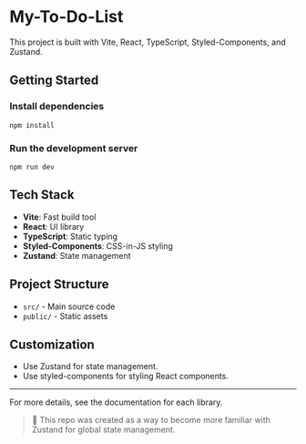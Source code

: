 # My-To-Do-List

This project is built with Vite, React, TypeScript, Styled-Components, and Zustand.

## Getting Started

### Install dependencies
```
npm install
```

### Run the development server
```
npm run dev
```

## Tech Stack
- **Vite**: Fast build tool
- **React**: UI library
- **TypeScript**: Static typing
- **Styled-Components**: CSS-in-JS styling
- **Zustand**: State management

## Project Structure
- `src/` - Main source code
- `public/` - Static assets

## Customization
- Use Zustand for state management.
- Use styled-components for styling React components.

---

For more details, see the documentation for each library.

> 🧠 This repo was created as a way to become more familiar with Zustand for global state management.

